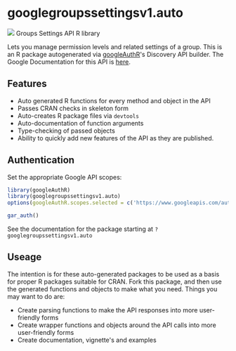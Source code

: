 # googlegroupssettingsv1.auto
![](https://www.gstatic.com/images/branding/product/1x/googleg_32dp.png)
Groups Settings API R library

Lets you manage permission levels and related settings of a group.
This is an R package autogenerated via [googleAuthR](http://code.markedmondson.me/googleAuthR)'s Discovery API builder. 
The Google Documentation for this API is [here](https://developers.google.com/google-apps/groups-settings/get_started).

## Features 
 * Auto generated R functions for every method and object in the API
 * Passes CRAN checks in skeleton form
 * Auto-creates R package files via `devtools`
 * Auto-documentation of function arguments
 * Type-checking of passed objects
 * Ability to quickly add new features of the API as they are published.

## Authentication
Set the appropriate Google API scopes:

```r
library(googleAuthR)
library(googlegroupssettingsv1.auto)
options(googleAuthR.scopes.selected = c('https://www.googleapis.com/auth/apps.groups.settings'))

gar_auth()
```
 See the documentation for the package starting at `?googlegroupssettingsv1.auto`
## Useage
The intention is for these auto-generated packages to be used as a basis for proper R packages suitable for CRAN.
Fork this package, and then use the generated functions and objects to make what you need.
Things you may want to do are:
* Create parsing functions to make the API responses into more user-friendly forms
* Create wrapper functions and objects around the API calls into more user-friendly forms
* Create documentation, vignette's and examples

